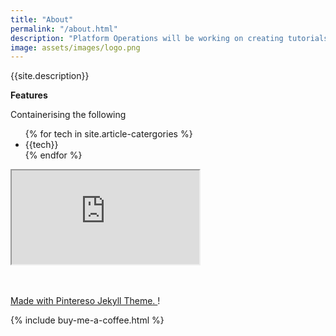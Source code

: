 ```yaml
---
title: "About"
permalink: "/about.html"
description: "Platform Operations will be working on creating tutorials and practical implementation of the dockerisation of any application. Tutorials created here are purely example based, which will help you dockerize your application and run it as a container"
image: assets/images/logo.png
---
```


{{site.description}}

**Features**

Containerising the following

<ul>
  {% for tech in site.article-catergories %}
  <li>
    {{tech}}
  </li>
  {% endfor %}
</ul>
<div class="embed-responsive embed-responsive-16by9">
  <iframe class="embed-responsive-item" src="https://jinnabalu.github.io/resume/" allowfullscreen
    scrolling="no"></iframe>
</div>

<br><br>
<a target="_blank" class="text-dark" href="https://www.wowthemes.net/pintereso-free-bootstrap-jekyll-theme/">
Made with
<i class="fa fa-heart text-danger"></i>
<u>Pintereso Jekyll Theme</u>.
</a>!

{% include buy-me-a-coffee.html %}